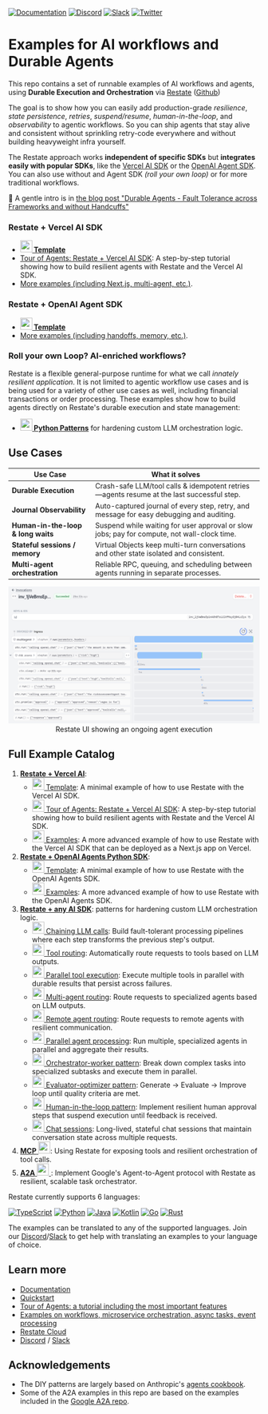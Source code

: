 <!-- markdown-link-check-disable -->
[![Documentation](https://img.shields.io/badge/doc-reference-blue)](https://docs.restate.dev)
[![Discord](https://img.shields.io/discord/1128210118216007792?logo=discord)](https://discord.gg/skW3AZ6uGd)
[![Slack](https://img.shields.io/badge/Slack-4A154B?logo=slack&logoColor=fff)](https://join.slack.com/t/restatecommunity/shared_invite/zt-2v9gl005c-WBpr167o5XJZI1l7HWKImA)
[![Twitter](https://img.shields.io/twitter/follow/restatedev.svg?style=social&label=Follow)](https://x.com/intent/follow?screen_name=restatedev)
<!-- markdown-link-check-enable -->

# Examples for AI workflows and Durable Agents

This repo contains a set of runnable examples of AI workflows and agents, using  **Durable Execution and Orchestration** via [Restate](https://restate.dev/) ([Github](https://restatedev/restate))

The goal is to show how you can easily add production-grade _resilience_, _state persistence_, _retries_, _suspend/resume_, _human-in-the-loop_, and _observability_ to agentic workflows. So you can ship agents that stay alive and consistent without sprinkling retry-code everywhere and without building heavyweight infra yourself.

The Restate approach works **independent of specific SDKs** but **integrates easily with popular SDKs**, like the [Vercel AI SDK](https://ai-sdk.dev/) or the [OpenAI Agent SDK](https://openai.github.io/openai-agents-python/). You can also use without and Agent SDK _(roll your own loop)_ or for more traditional workflows.

📄 A gentle intro is in [the blog post "Durable Agents - Fault Tolerance across Frameworks and without Handcuffs"](https://restate.dev/blog/durable-ai-loops-fault-tolerance-across-frameworks-and-without-handcuffs/)

### Restate + Vercel AI SDK

- **[<img src="https://skillicons.dev/icons?i=ts" width="24" height="24"> Template](vercel-ai/template)**
- [Tour of Agents: Restate + Vercel AI SDK](vercel-ai/tour-of-agents): A step-by-step tutorial showing how to build resilient agents with Restate and the Vercel AI SDK.
- [More examples (including Next.js, multi-agent, etc.)](vercel-ai/examples).

### Restate + OpenAI Agent SDK

- **[<img src="https://skillicons.dev/icons?i=python&theme=light" width="24" height="24"> Template](openai-agents/template)**
- [More examples (including handoffs, memory, etc.)](openai-agents/examples).

### Roll your own Loop? AI-enriched workflows?

Restate is a flexible general-purpose runtime for what we call _innately resilient application_. It is not limited to agentic workflow use cases and is being used for a variety of other use cases as well, including financial transactions or order processing. These examples show how to build agents directly on Restate's durable execution and state management:

- **[<img src="https://skillicons.dev/icons?i=python&theme=light" width="24" height="24"> Python Patterns](python-patterns/README.md)** for hardening custom LLM orchestration logic.


## Use Cases

| Use Case                           | What it solves                                                                              |
| ---------------------------------- | ------------------------------------------------------------------------------------------- |
| **Durable Execution**              | Crash-safe LLM/tool calls & idempotent retries—agents resume at the last successful step.   |
| **Journal Observability**          | Auto-captured journal of every step, retry, and message for easy debugging and auditing.    |
| **Human-in-the-loop & long waits** | Suspend while waiting for user approval or slow jobs; pay for compute, not wall-clock time. |
| **Stateful sessions / memory**     | Virtual Objects keep multi-turn conversations and other state isolated and consistent.      |
| **Multi-agent orchestration**      | Reliable RPC, queuing, and scheduling between agents running in separate processes.         |


<p style="text-align: center;">
  <img src="vercel-ai/examples/doc/img/multi_agent_complete.png" alt="OpenAI Agent SDK invocation UI" width="600px"/><br/>
  Restate UI showing an ongoing agent execution
</p>


## Full Example Catalog

1. [**Restate + Vercel AI**](vercel-ai): 
   - [<img src="https://skillicons.dev/icons?i=ts" width="24" height="24"> Template](vercel-ai/template): A minimal example of how to use Restate with the Vercel AI SDK.
   - [<img src="https://skillicons.dev/icons?i=ts" width="24" height="24"> Tour of Agents: Restate + Vercel AI SDK](vercel-ai/tour-of-agents): A step-by-step tutorial showing how to build resilient agents with Restate and the Vercel AI SDK.
   - [<img src="https://skillicons.dev/icons?i=ts" width="24" height="24"> Examples](vercel-ai/examples): A more advanced example of how to use Restate with the Vercel AI SDK that can be deployed as a Next.js app on Vercel.
2. [**Restate + OpenAI Agents Python SDK**](openai-agents): 
   - [<img src="https://skillicons.dev/icons?i=python&theme=light" width="24" height="24"> Template](openai-agents/template): A minimal example of how to use Restate with the OpenAI Agents SDK.
   - [<img src="https://skillicons.dev/icons?i=python&theme=light" width="24" height="24"> Examples](openai-agents/examples): A more advanced example of how to use Restate with the OpenAI Agents SDK.
2. [**Restate + any AI SDK**](python-patterns): patterns for hardening custom LLM orchestration logic.
   - [<img src="https://skillicons.dev/icons?i=python&theme=light" width="24" height="24"> Chaining LLM calls](python-patterns/app/chaining.py): Build fault-tolerant processing pipelines where each step transforms the previous step's output.
   - [<img src="https://skillicons.dev/icons?i=python&theme=light" width="24" height="24"> Tool routing](python-patterns/app/routing_to_tool.py): Automatically route requests to tools based on LLM outputs.
   - [<img src="https://skillicons.dev/icons?i=python&theme=light" width="24" height="24"> Parallel tool execution](python-patterns/app/parallel_tools.py): Execute multiple tools in parallel with durable results that persist across failures.
   - [<img src="https://skillicons.dev/icons?i=python&theme=light" width="24" height="24"> Multi-agent routing](python-patterns/app/routing_to_agent.py): Route requests to specialized agents based on LLM outputs.
   - [<img src="https://skillicons.dev/icons?i=python&theme=light" width="24" height="24"> Remote agent routing](python-patterns/app/routing_to_remote_agent.py): Route requests to remote agents with resilient communication.
   - [<img src="https://skillicons.dev/icons?i=python&theme=light" width="24" height="24"> Parallel agent processing](python-patterns/app/parallel_agents.py): Run multiple, specialized agents in parallel and aggregate their results.
   - [<img src="https://skillicons.dev/icons?i=python&theme=light" width="24" height="24"> Orchestrator-worker pattern](python-patterns/app/orchestrator_workers.py): Break down complex tasks into specialized subtasks and execute them in parallel.
   - [<img src="https://skillicons.dev/icons?i=python&theme=light" width="24" height="24"> Evaluator-optimizer pattern](python-patterns/app/evaluator_optimizer.py): Generate → Evaluate → Improve loop until quality criteria are met.
   - [<img src="https://skillicons.dev/icons?i=python&theme=light" width="24" height="24"> Human-in-the-loop pattern](python-patterns/app/human_in_the_loop.py): Implement resilient human approval steps that suspend execution until feedback is received.
   - [<img src="https://skillicons.dev/icons?i=python&theme=light" width="24" height="24"> Chat sessions](python-patterns/app/chat.py): Long-lived, stateful chat sessions that maintain conversation state across multiple requests.
3. [**MCP** <img src="https://skillicons.dev/icons?i=ts" width="24" height="24">](mcp): Using Restate for exposing tools and resilient orchestration of tool calls.
4. [**A2A** <img src="https://skillicons.dev/icons?i=python&theme=light" width="24" height="24"> ](a2a): Implement Google's Agent-to-Agent protocol with Restate as resilient, scalable task orchestrator.

Restate currently supports 6 languages:

[![TypeScript](https://skillicons.dev/icons?i=ts)](https://docs.restate.dev/develop/ts/overview)
[![Python](https://skillicons.dev/icons?i=python&theme=light)](https://docs.restate.dev/develop/python/overview)
[![Java](https://skillicons.dev/icons?i=java&theme=light)](https://docs.restate.dev/develop/java/overview)
[![Kotlin](https://skillicons.dev/icons?i=kotlin&theme=light)](https://docs.restate.dev/develop/java/overview)
[![Go](https://skillicons.dev/icons?i=go)](https://docs.restate.dev/develop/go/overview)
[![Rust](https://skillicons.dev/icons?i=rust&theme=light)](https://docs.rs/restate-sdk/latest/restate_sdk/)

The examples can be translated to any of the supported languages. 
Join our [Discord](https://discord.gg/skW3AZ6uGd)/[Slack](https://join.slack.com/t/restatecommunity/shared_invite/zt-2v9gl005c-WBpr167o5XJZI1l7HWKImA) to get help with translating an examples to your language of choice.

## Learn more
- [Documentation](https://docs.restate.dev/)
- [Quickstart](https://docs.restate.dev/get_started/quickstart)
- [Tour of Agents: a tutorial including the most important features](https://docs.restate.dev/tour/ai-agents)
- [Examples on workflows, microservice orchestration, async tasks, event processing](https://github.com/restatedev/examples)
- [Restate Cloud](https://restate.dev/cloud/)
- [Discord](https://discord.gg/skW3AZ6uGd) / [Slack](https://join.slack.com/t/restatecommunity/shared_invite/zt-2v9gl005c-WBpr167o5XJZI1l7HWKImA)

## Acknowledgements

- The DIY patterns are largely based on Anthropic's [agents cookbook](https://github.com/anthropics/anthropic-cookbook/tree/main/patterns/agents).
- Some of the A2A examples in this repo are based on the examples included in the [Google A2A repo](https://github.com/google/A2A/tree/main).
